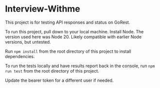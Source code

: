 # Interview-Withme
This project is for testing API responses and status on GoRest.

To run this project, pull down to your local machine.
Install Node. The version used here was Node 20. Likely compatible with earlier Node versions, but untested.

Run `npm install` from the root directory of this project to install dependencies.

To run the tests locally and have results report back in the console,
run `npm run test` from the root directory of this project.

Update the bearer token for a different user if needed.
